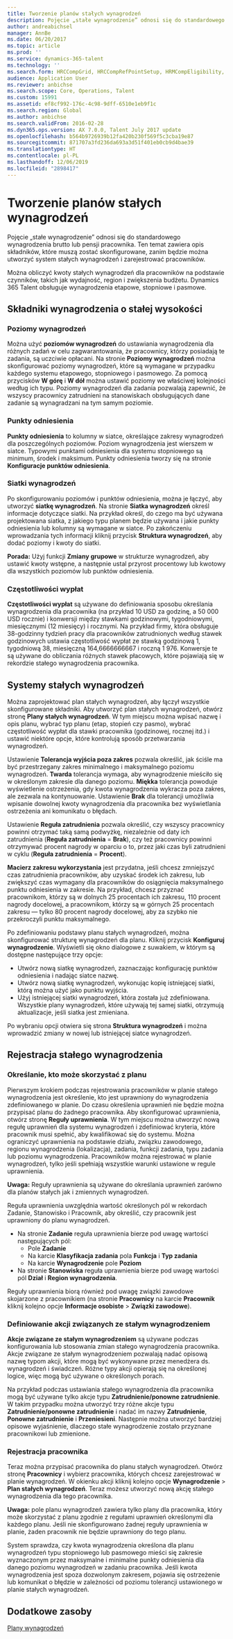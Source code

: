```yaml
---
title: Tworzenie planów stałych wynagrodzeń
description: Pojęcie „stałe wynagrodzenie” odnosi się do standardowego wynagrodzenia brutto lub pensji pracownika. Ten artykuł zawiera opis składników, które muszą zostać skonfigurowane, zanim będzie można utworzyć plan stałych wynagrodzeń i zarejestrować pracowników.
author: andreabichsel
manager: AnnBe
ms.date: 06/20/2017
ms.topic: article
ms.prod: ''
ms.service: dynamics-365-talent
ms.technology: ''
ms.search.form: HRCCompGrid, HRCCompRefPointSetup, HRMCompEligibility, HRMCompEvent, HRMFixedCompPlanTable
audience: Application User
ms.reviewer: anbichse
ms.search.scope: Core, Operations, Talent
ms.custom: 15991
ms.assetid: ef8cf992-176c-4c98-9dff-6510e1eb9f1c
ms.search.region: Global
ms.author: anbichse
ms.search.validFrom: 2016-02-28
ms.dyn365.ops.version: AX 7.0.0, Talent July 2017 update
ms.openlocfilehash: b564b9726939b12fa420b230f569f5c3cba19e87
ms.sourcegitcommit: 871707a3fd236da693a3d51f401eb0cb9d4bae39
ms.translationtype: HT
ms.contentlocale: pl-PL
ms.lasthandoff: 12/06/2019
ms.locfileid: "2898417"
---
```

# <a name="create-fixed-compensation-plans"></a>Tworzenie planów stałych wynagrodzeń

Pojęcie „stałe wynagrodzenie” odnosi się do standardowego wynagrodzenia brutto lub pensji pracownika. Ten temat zawiera opis składników, które muszą zostać skonfigurowane, zanim będzie można utworzyć system stałych wynagrodzeń i zarejestrować pracowników.

Można obliczyć kwoty stałych wynagrodzeń dla pracowników na podstawie czynników, takich jak wydajność, region i zwiększenia budżetu. Dynamics 365 Talent obsługuje wynagrodzenia etapowe, stopniowe i pasmowe.

## <a name="fixed-compensation-components"></a>Składniki wynagrodzenia o stałej wysokości
### <a name="compensation-levels"></a>Poziomy wynagrodzeń

Można użyć **poziomów wynagrodzeń** do ustawiania wynagrodzenia dla różnych zadań w celu zagwarantowania, że pracownicy, którzy posiadają te zadania, są uczciwie opłacani. Na stronie **Poziomy wynagrodzeń** można skonfigurować poziomy wynagrodzeń, które są wymagane w przypadku każdego systemu etapowego, stopniowego i pasmowego. Za pomocą przycisków **W górę** i **W dół** można ustawić poziomy we właściwej kolejności według ich typu. Poziomy wynagrodzeń dla zadania pozwalają zapewnić, że wszyscy pracownicy zatrudnieni na stanowiskach obsługujących dane zadanie są wynagradzani na tym samym poziomie.

### <a name="reference-points"></a>Punkty odniesienia

**Punkty odniesienia** to kolumny w siatce, określające zakresy wynagrodzeń dla poszczególnych poziomów. Poziom wynagrodzenia jest wierszem w siatce. Typowymi punktami odniesienia dla systemu stopniowego są minimum, środek i maksimum. Punkty odniesienia tworzy się na stronie **Konfiguracje punktów odniesienia**.

### <a name="compensation-grids"></a>Siatki wynagrodzeń

Po skonfigurowaniu poziomów i punktów odniesienia, można je łączyć, aby utworzyć **siatkę wynagrodzeń**. Na stronie **Siatka wynagrodzeń** określ informacje dotyczące siatki. Na przykład określ, do czego ma być używana projektowana siatka, z jakiego typu planem będzie używana i jakie punkty odniesienia lub kolumny są wymagane w siatce. Po zakończeniu wprowadzania tych informacji kliknij przycisk **Struktura wynagrodzeń**, aby dodać poziomy i kwoty do siatki. 

**Porada:** Użyj funkcji **Zmiany grupowe** w strukturze wynagrodzeń, aby ustawić kwoty wstępne, a następnie ustal przyrost procentowy lub kwotowy dla wszystkich poziomów lub punktów odniesienia.

### <a name="pay-frequencies"></a>Częstotliwości wypłat

**Częstotliwości wypłat** są używane do definiowania sposobu określania wynagrodzenia dla pracownika (na przykład 10 USD za godzinę, a 50 000 USD rocznie) i konwersji między stawkami godzinowymi, tygodniowymi, miesięcznymi (12 miesięcy) i rocznymi. Na przykład firmy, która obsługuje 38-godzinny tydzień pracy dla pracowników zatrudnionych według stawek godzinowych ustawia częstotliwość wypłat ze stawką godzinową 1, tygodniową 38, miesięczną 164,6666666667 i roczną 1 976. Konwersje te są używane do obliczania różnych stawek płacowych, które pojawiają się w rekordzie stałego wynagrodzenia pracownika.

## <a name="fixed-compensation-plans"></a>Systemy stałych wynagrodzeń
Można zaprojektować plan stałych wynagrodzeń, aby łączył wszystkie skonfigurowane składniki. Aby utworzyć plan stałych wynagrodzeń, otwórz stronę **Plany stałych wynagrodzeń**. W tym miejscu można wpisać nazwę i opis planu, wybrać typ planu (etap, stopień czy pasmo), wybrać częstotliwość wypłat dla stawki pracownika (godzinowej, rocznej itd.) i ustawić niektóre opcje, które kontrolują sposób przetwarzania wynagrodzeń. 

Ustawienie **Tolerancja wyjścia poza zakres** pozwala określić, jak ściśle ma być przestrzegany zakres minimalnego i maksymalnego poziomu wynagrodzeń. **Twarda** tolerancja wymaga, aby wynagrodzenie mieściło się w określonym zakresie dla danego poziomu. **Miękka** tolerancja powoduje wyświetlenie ostrzeżenia, gdy kwota wynagrodzenia wykracza poza zakres, ale zezwala na kontynuowanie. Ustawienie **Brak** dla tolerancji umożliwia wpisanie dowolnej kwoty wynagrodzenia dla pracownika bez wyświetlania ostrzeżenia ani komunikatu o błędach. 

Ustawienie **Reguła zatrudnienia** pozwala określić, czy wszyscy pracownicy powinni otrzymać taką samą podwyżkę, niezależnie od daty ich zatrudnienia (**Reguła zatrudnienia** = **Brak**), czy też pracownicy powinni otrzymywać procent nagrody w oparciu o to, przez jaki czas byli zatrudnieni w cyklu (**Reguła zatrudnienia** = **Procent**). 

**Macierz zakresu wykorzystania** jest przydatna, jeśli chcesz zmniejszyć czas zatrudnienia pracowników, aby uzyskać środek ich zakresu, lub zwiększyć czas wymagany dla pracowników do osiągnięcia maksymalnego punktu odniesienia w zakresie. Na przykład, chcesz przyznać pracownikom, którzy są w dolnych 25 procentach ich zakresu, 110 procent nagrody docelowej, a pracownikom, którzy są w górnych 25 procentach zakresu — tylko 80 procent nagrody docelowej, aby za szybko nie przekroczyli punktu maksymalnego. 

Po zdefiniowaniu podstawy planu stałych wynagrodzeń, można skonfigurować strukturę wynagrodzeń dla planu. Kliknij przycisk **Konfiguruj wynagrodzenie**. Wyświetli się okno dialogowe z suwakiem, w którym są dostępne następujące trzy opcje:

-   Utwórz nową siatkę wynagrodzeń, zaznaczając konfigurację punktów odniesienia i nadając siatce nazwę.
-   Utwórz nową siatkę wynagrodzeń, wykonując kopię istniejącej siatki, którą można użyć jako punktu wyjścia.
-   Użyj istniejącej siatki wynagrodzeń, która została już zdefiniowana. Wszystkie plany wynagrodzeń, które używają tej samej siatki, otrzymują aktualizacje, jeśli siatka jest zmieniana.

Po wybraniu opcji otwiera się strona **Struktura wynagrodzeń** i można wprowadzić zmiany w nowej lub istniejącej siatce wynagrodzeń.

## <a name="fixed-compensation-enrollment"></a>Rejestracja stałego wynagrodzenia
### <a name="determine-who-is-eligible-for-the-plan"></a>Określanie, kto może skorzystać z planu

Pierwszym krokiem podczas rejestrowania pracowników w planie stałego wynagrodzenia jest określenie, kto jest uprawniony do wynagrodzenia zdefiniowanego w planie. Do czasu określenia uprawnień nie będzie można przypisać planu do żadnego pracownika. Aby skonfigurować uprawnienia, otwórz stronę **Reguły uprawnienia**. W tym miejscu można utworzyć nową regułę uprawnień dla systemu wynagrodzeń i zdefiniować kryteria, które pracownik musi spełnić, aby kwalifikować się do systemu. Można ograniczyć uprawnienia na podstawie działu, związku zawodowego, regionu wynagrodzenia (lokalizacja), zadania, funkcji zadania, typu zadania lub poziomu wynagrodzenia. Pracowników można rejestrować w planie wynagrodzeń, tylko jeśli spełniają wszystkie warunki ustawione w regule uprawnienia. 

**Uwaga:** Reguły uprawnienia są używane do określania uprawnień zarówno dla planów stałych jak i zmiennych wynagrodzeń. 

Reguła uprawnienia uwzględnia wartość określonych pól w rekordach Zadanie, Stanowisko i Pracownik, aby określić, czy pracownik jest uprawniony do planu wynagrodzeń.

-   Na stronie **Zadanie** reguła uprawnienia bierze pod uwagę wartości następujących pól:
    -   Pole **Zadanie**
    -   Na karcie **Klasyfikacja zadania** pola **Funkcja** i **Typ zadania**
    -   Na karcie **Wynagrodzenie** pole **Poziom**
-   Na stronie **Stanowiska** reguła uprawnienia bierze pod uwagę wartości pól **Dział** i **Region wynagrodzenia**.

Reguły uprawnienia biorą również pod uwagę związki zawodowe skojarzone z pracownikiem (na stronie **Pracownicy** na karcie **Pracownik** kliknij kolejno opcje **Informacje osobiste** &gt; **Związki zawodowe**).

### <a name="define-fixed-compensation-actions"></a>Definiowanie akcji związanych ze stałym wynagrodzeniem

**Akcje związane ze stałym wynagrodzeniem** są używane podczas konfigurowania lub stosowania zmian stałego wynagrodzenia pracownika. Akcje związane ze stałym wynagrodzeniem pozwalają nadać opisową nazwę typom akcji, które mogą być wykonywane przez menedżera ds. wynagrodzeń i świadczeń. Różne typy akcji opierają się na określonej logice, więc mogą być używane o określonych porach. 

Na przykład podczas ustawiania stałego wynagrodzenia dla pracownika mogą być używane tylko akcje typu **Zatrudnienie/ponowne zatrudnienie**. W takim przypadku można utworzyć trzy różne akcje typu **Zatrudnienie/ponowne zatrudnienie** i nadać im nazwy **Zatrudnienie**, **Ponowne zatrudnienie** i **Przeniesieni**. Następnie można utworzyć bardziej opisowe wyjaśnienie, dlaczego stałe wynagrodzenie zostało przyznane pracownikowi lub zmienione.

### <a name="enroll-the-employee"></a>Rejestracja pracownika

Teraz można przypisać pracownika do planu stałych wynagrodzeń. Otwórz stronę **Pracownicy** i wybierz pracownika, których chcesz zarejestrować w planie wynagrodzeń. W okienku akcji kliknij kolejno opcje **Wynagrodzenie** &gt; **Plan stałych wynagrodzeń**. Teraz możesz utworzyć nową akcję stałego wynagrodzenia dla tego pracownika. 

**Uwaga:** pole planu wynagrodzeń zawiera tylko plany dla pracownika, który może skorzystać z planu zgodnie z regułami uprawnień określonymi dla każdego planu. Jeśli nie skonfigurowano żadnej reguły uprawnienia w planie, żaden pracownik nie będzie uprawniony do tego planu. 

System sprawdza, czy kwota wynagrodzenia określona dla planu wynagrodzeń typu stopniowego lub pasmowego mieści się zakresie wyznaczonym przez maksymalne i minimalne punkty odniesienia dla danego poziomu wynagrodzeń w zadaniu pracownika. Jeśli kwota wynagrodzenia jest spoza dozwolonym zakresem, pojawia się ostrzeżenie lub komunikat o błędzie w zależności od poziomu tolerancji ustawionego w planie stałych wynagrodzeń.

<a name="additional-resources"></a>Dodatkowe zasoby
--------

[Plany wynagrodzeń](compensation-plans.md)




